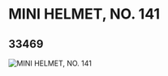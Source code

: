 # MINI HELMET, NO. 141
## 33469
![MINI HELMET, NO. 141](https://lc-www-live-s.legocdn.com/media/bricks/5/2/6187302.jpg)